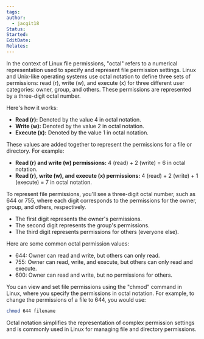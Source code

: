 ```yaml
---
tags: 
author:
  - jacgit18
Status: 
Started: 
EditDate: 
Relates:
---
```

In the context of Linux file permissions, "octal" refers to a numerical representation used to specify and represent file permission settings. Linux and Unix-like operating systems use octal notation to define three sets of permissions: read (r), write (w), and execute (x) for three different user categories: owner, group, and others. These permissions are represented by a three-digit octal number.  
  
Here's how it works:  
  
- **Read (r):** Denoted by the value 4 in octal notation.  
- **Write (w):** Denoted by the value 2 in octal notation.  
- **Execute (x):** Denoted by the value 1 in octal notation.  
  
These values are added together to represent the permissions for a file or directory. For example:  
  
- **Read (r) and write (w) permissions:** 4 (read) + 2 (write) = 6 in octal notation.  
- **Read (r), write (w), and execute (x) permissions:** 4 (read) + 2 (write) + 1 (execute) = 7 in octal notation.  
  
To represent file permissions, you'll see a three-digit octal number, such as 644 or 755, where each digit corresponds to the permissions for the owner, group, and others, respectively.  
  
- The first digit represents the owner's permissions.  
- The second digit represents the group's permissions.  
- The third digit represents permissions for others (everyone else).  
  
Here are some common octal permission values:  
  
- 644: Owner can read and write, but others can only read.  
- 755: Owner can read, write, and execute, but others can only read and execute.  
- 600: Owner can read and write, but no permissions for others.  
  
You can view and set file permissions using the "chmod" command in Linux, where you specify the permissions in octal notation. For example, to change the permissions of a file to 644, you would use:  
  
```bash  
chmod 644 filename  
```  
  
Octal notation simplifies the representation of complex permission settings and is commonly used in Linux for managing file and directory permissions.